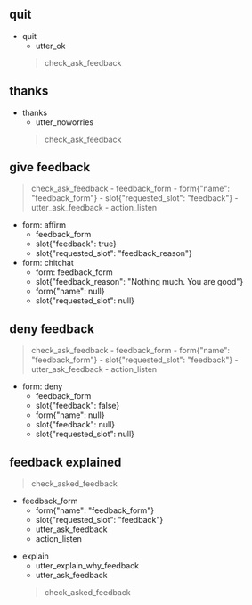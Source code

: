 
## quit
* quit
    - utter_ok
    > check_ask_feedback

## thanks
* thanks
    - utter_noworries
    > check_ask_feedback

## give feedback
> check_ask_feedback
    - feedback_form
    - form{"name": "feedback_form"}
    - slot{"requested_slot": "feedback"}
    - utter_ask_feedback
    - action_listen
* form: affirm
    - feedback_form
    - slot{"feedback": true}
    - slot{"requested_slot": "feedback_reason"}
* form: chitchat
    - form: feedback_form
    - slot{"feedback_reason": "Nothing much. You are good"}
    - form{"name": null}
    - slot{"requested_slot": null}

## deny feedback
> check_ask_feedback
    - feedback_form
    - form{"name": "feedback_form"}
    - slot{"requested_slot": "feedback"}
    - utter_ask_feedback
    - action_listen
* form: deny
    - feedback_form
    - slot{"feedback": false}
    - form{"name": null}
    - slot{"feedback": null}
    - slot{"requested_slot": null}

## feedback explained
> check_asked_feedback
 - feedback_form
    - form{"name": "feedback_form"}
    - slot{"requested_slot": "feedback"}
    - utter_ask_feedback
    - action_listen
* explain
  - utter_explain_why_feedback
  - utter_ask_feedback
  > check_asked_feedback

<!-- 
## user allows feedback
> check_asked_feedback
* affirm
  - form: feedback_form
  - slot{"requested_slot": "feedback_reason"}
  - form{"name": null}

## user denies feedback
> check_asked_feedback
* deny
  - utter_ok
  - form{"name": null} -->
